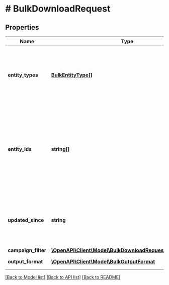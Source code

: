 # # BulkDownloadRequest

## Properties

Name | Type | Description | Notes
------------ | ------------- | ------------- | -------------
**entity_types** | [**BulkEntityType[]**](BulkEntityType.md) | All entity types specified will be downloaded. Fewer types result in faster downloads. | [optional]
**entity_ids** | **string[]** | All entities specified by these IDs as well as their children and grandchildren will be downloaded if the entity type is one of the types requested to be downloaded. | [optional]
**updated_since** | **string** | Unix UTC timestamp to retrieve all entities that have changed since this time. | [optional]
**campaign_filter** | [**\OpenAPI\Client\Model\BulkDownloadRequestCampaignFilter**](BulkDownloadRequestCampaignFilter.md) |  | [optional]
**output_format** | [**\OpenAPI\Client\Model\BulkOutputFormat**](BulkOutputFormat.md) |  | [optional] [default to self::\OpenAPI\Client\Model\BulkOutputFormat_JSON]

[[Back to Model list]](../../README.md#models) [[Back to API list]](../../README.md#endpoints) [[Back to README]](../../README.md)
